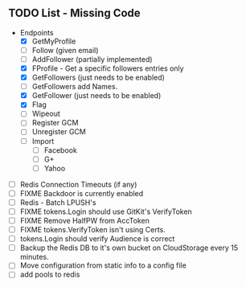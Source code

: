 ## TODO List - Missing Code
* Endpoints
  * [x] GetMyProfile
  * [ ] Follow (given email)
  * [ ] AddFollower (partially implemented)
  * [x] FProfile - Get a specific followers entries only
  * [x] GetFollowers (just needs to be enabled)
  * [ ] GetFollowers add Names.
  * [x] GetFollower (just needs to be enabled)
  * [x] Flag
  * [ ] Wipeout
  * [ ] Register GCM
  * [ ] Unregister GCM
  * [ ] Import
    * [ ] Facebook
    * [ ] G+
    * [ ] Yahoo

* [ ] Redis Connection Timeouts (if any)
* [ ] FIXME Backdoor is currently enabled
* [ ] Redis - Batch LPUSH's
* [ ] FIXME tokens.Login should use GitKit's VerifyToken
* [ ] FIXME Remove HalfPW from AccToken
* [ ] FIXME tokens.VerifyToken isn't using Certs.
* [ ] tokens.Login should verify Audience is correct
* [ ] Backup the Redis DB to it's own bucket on CloudStorage every 15 minutes.
* [ ] Move configuration from static info to a config file
* [ ] add pools to redis
